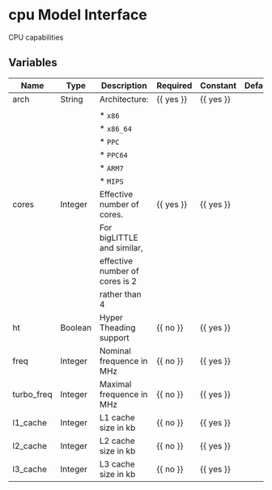 # cpu Model Interface

CPU capabilities

## Variables

| Name       | Type    | Description                    | Required  | Constant  | Default |
| ---------- | ------- | ------------------------------ | --------- | --------- | ------- |
| arch       | String  | Architecture:                  | {{ yes }} | {{ yes }} |         |
|            |         |                                |           |           |         |
|            |         | * `x86`                        |           |           |         |
|            |         | * `x86_64`                     |           |           |         |
|            |         | * `PPC`                        |           |           |         |
|            |         | * `PPC64`                      |           |           |         |
|            |         | * `ARM7`                       |           |           |         |
|            |         | * `MIPS`                       |           |           |         |
| cores      | Integer | Effective number of cores.     | {{ yes }} | {{ yes }} |         |
|            |         | For bigLITTLE and similar,     |           |           |         |
|            |         | effective number of cores is 2 |           |           |         |
|            |         | rather than 4                  |           |           |         |
| ht         | Boolean | Hyper Theading support         | {{ no }}  | {{ yes }} |         |
| freq       | Integer | Nominal frequence in MHz       | {{ no }}  | {{ yes }} |         |
| turbo_freq | Integer | Maximal frequence in MHz       | {{ no }}  | {{ yes }} |         |
| l1_cache   | Integer | L1 cache size in kb            | {{ no }}  | {{ yes }} |         |
| l2_cache   | Integer | L2 cache size in kb            | {{ no }}  | {{ yes }} |         |
| l3_cache   | Integer | L3 cache size in kb            | {{ no }}  | {{ yes }} |         |
